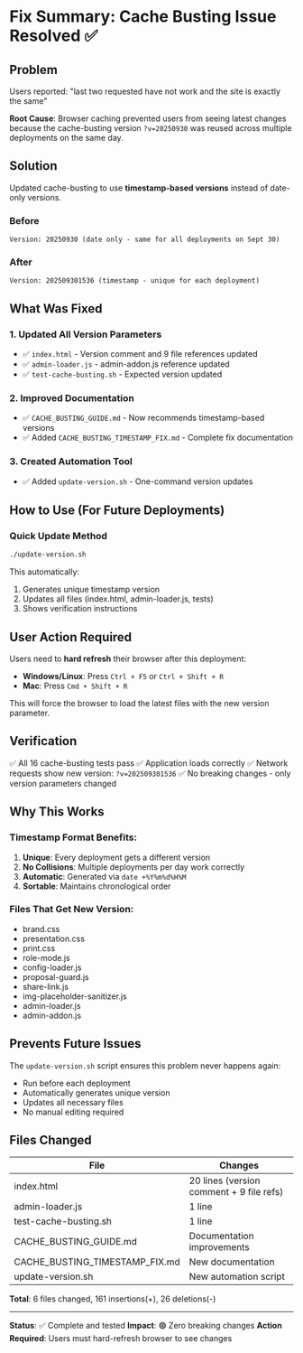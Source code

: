 # Fix Summary: Cache Busting Issue Resolved ✅

## Problem
Users reported: "last two requested have not work and the site is exactly the same"

**Root Cause**: Browser caching prevented users from seeing latest changes because the cache-busting version `?v=20250930` was reused across multiple deployments on the same day.

## Solution
Updated cache-busting to use **timestamp-based versions** instead of date-only versions.

### Before
```
Version: 20250930 (date only - same for all deployments on Sept 30)
```

### After
```
Version: 202509301536 (timestamp - unique for each deployment)
```

## What Was Fixed

### 1. Updated All Version Parameters
- ✅ `index.html` - Version comment and 9 file references updated
- ✅ `admin-loader.js` - admin-addon.js reference updated  
- ✅ `test-cache-busting.sh` - Expected version updated

### 2. Improved Documentation
- ✅ `CACHE_BUSTING_GUIDE.md` - Now recommends timestamp-based versions
- ✅ Added `CACHE_BUSTING_TIMESTAMP_FIX.md` - Complete fix documentation

### 3. Created Automation Tool
- ✅ Added `update-version.sh` - One-command version updates

## How to Use (For Future Deployments)

### Quick Update Method
```bash
./update-version.sh
```

This automatically:
1. Generates unique timestamp version
2. Updates all files (index.html, admin-loader.js, tests)
3. Shows verification instructions

## User Action Required

Users need to **hard refresh** their browser after this deployment:

- **Windows/Linux**: Press `Ctrl + F5` or `Ctrl + Shift + R`
- **Mac**: Press `Cmd + Shift + R`

This will force the browser to load the latest files with the new version parameter.

## Verification

✅ All 16 cache-busting tests pass
✅ Application loads correctly
✅ Network requests show new version: `?v=202509301536`
✅ No breaking changes - only version parameters changed

## Why This Works

### Timestamp Format Benefits:
1. **Unique**: Every deployment gets a different version
2. **No Collisions**: Multiple deployments per day work correctly  
3. **Automatic**: Generated via `date +%Y%m%d%H%M`
4. **Sortable**: Maintains chronological order

### Files That Get New Version:
- brand.css
- presentation.css  
- print.css
- role-mode.js
- config-loader.js
- proposal-guard.js
- share-link.js
- img-placeholder-sanitizer.js
- admin-loader.js
- admin-addon.js

## Prevents Future Issues

The `update-version.sh` script ensures this problem never happens again:
- Run before each deployment
- Automatically generates unique version
- Updates all necessary files
- No manual editing required

## Files Changed

| File | Changes |
|------|---------|
| index.html | 20 lines (version comment + 9 file refs) |
| admin-loader.js | 1 line |
| test-cache-busting.sh | 1 line |
| CACHE_BUSTING_GUIDE.md | Documentation improvements |
| CACHE_BUSTING_TIMESTAMP_FIX.md | New documentation |
| update-version.sh | New automation script |

**Total**: 6 files changed, 161 insertions(+), 26 deletions(-)

---

**Status**: ✅ Complete and tested
**Impact**: 🟢 Zero breaking changes
**Action Required**: Users must hard-refresh browser to see changes
